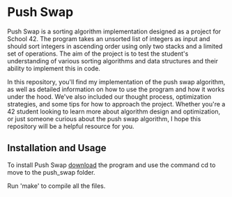 # Push Swap

Push Swap is a sorting algorithm implementation designed as a project for School 42. The program takes an unsorted list of integers as input and should sort integers in ascending order using only two stacks and a limited set of operations. The aim of the project is to test the student's understanding of various sorting algorithms and data structures and their ability to implement this in code.

In this repository, you'll find my implementation of the push swap algorithm, as well as detailed information on how to use the program and how it works under the hood. We've also included our thought process, optimization strategies, and some tips for how to approach the project. Whether you're a 42 student looking to learn more about algorithm design and optimization, or just someone curious about the push swap algorithm, I hope this repository will be a helpful resource for you.

## Installation and Usage

To install Push Swap [download](https://github.com/arommers/push_swap/archive/refs/heads/main.zip) the program and use the command cd to move to the push_swap folder.

Run 'make' to compile all the files.
